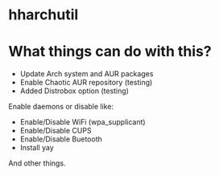 # hharchutil
# What things can do with this?

-   Update Arch system and AUR packages
-   Enable Chaotic AUR repository (testing)
-   Added Distrobox option (testing)

Enable daemons or disable like:
- Enable/Disable WiFi (wpa_supplicant)
- Enable/Disable CUPS
- Enable/Disable Buetooth
- Install yay

And other things.
